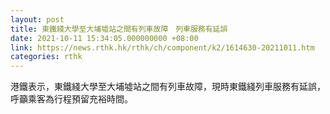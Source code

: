 ```yaml
---
layout: post
title: 東鐵綫大學至大埔墟站之間有列車故障　列車服務有延誤
date: 2021-10-11 15:34:05.000000000 +08:00
link: https://news.rthk.hk/rthk/ch/component/k2/1614630-20211011.htm
categories: rthk
---
```


港鐵表示，東鐵綫大學至大埔墟站之間有列車故障，現時東鐵綫列車服務有延誤，呼籲乘客為行程預留充裕時間。
